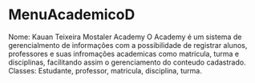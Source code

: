 # MenuAcademicoD
Nome: Kauan Teixeira Mostaler
Academy 
O Academy é um sistema de gerencialmento de informações com a possibilidade de registrar alunos, professores e suas infromações academicas como matricula, turma e disciplinas, facilitando assim o gerenciamento do conteudo cadastrado.
Classes: Estudante, professor, matricula, disciplina, turma.
